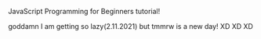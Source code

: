 JavaScript Programming for Beginners tutorial!

goddamn I am getting so lazy(2.11.2021)
but tmmrw is a new day!
XD XD XD

